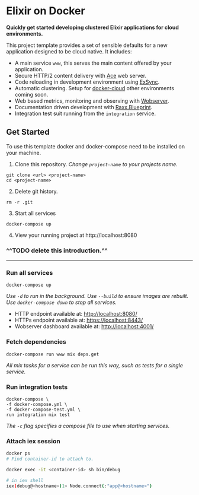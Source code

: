 # Elixir on Docker

**Quickly get started developing clustered Elixir applications for cloud environments.**

This project template provides a set of sensible defaults for a new application designed to be cloud native.
It includes:

- A main service `www`, this serves the main content offered by your application.
- Secure HTTP/2 content delivery with [Ace](https://github.com/crowdhailer/ace) web server.
- Code reloading in development environment using [ExSync](https://github.com/falood/exsync).
- Automatic clustering. Setup for [docker-cloud](http://cloud.docker.com/) other environments coming soon.
- Web based metrics, monitoring and observing with [Wobserver](https://github.com/shinyscorpion/wobserver).
- Documentation driven development with [Raxx.Blueprint](https://hexdocs.pm/tokumei/Raxx.Blueprint.html#content).
- Integration test suit running from the `integration` service.

## Get Started

To use this template docker and docker-compose need to be installed on your machine.

1. Clone this repository.
*Change `project-name` to your projects name.*
```
git clone <url> <project-name>
cd <project-name>
```

2. Delete git history.
```
rm -r .git
```

3. Start all services
```
docker-compose up
```

4. View your running project at http://localhost:8080

### ^^TODO delete this introduction.^^
---

### Run all services

```
docker-compose up
```

*Use `-d` to run in the background.*
*Use `--build` to ensure images are rebuilt.*
*Use `docker-compose down` to stop all services.*

- HTTP endpoint available at: [http://localhost:8080/](http://localhost:8080/)
- HTTPs endpoint available at: [https://localhost:8443/](https://localhost:8443/)
- Wobserver dashboard available at: [http://localhost:4001/](http://localhost:4001/)

### Fetch dependencies

```
docker-compose run www mix deps.get
```

*All mix tasks for a service can be run this way, such as tests for a single service.*

### Run integration tests

```
docker-compose \
-f docker-compose.yml \
-f docker-compose-test.yml \
run integration mix test
```

*The `-c` flag specifies a compose file to use when starting services.*

### Attach iex session

```sh
docker ps
# Find container-id to attach to.

docker exec -it <container-id> sh bin/debug

# in iex shell
iex(debug@<hostname>)1> Node.connect(:"app@<hostname>")
```
